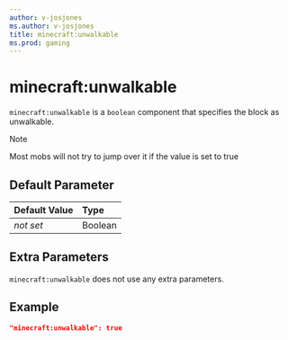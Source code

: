 ```yaml
---
author: v-josjones
ms.author: v-josjones
title: minecraft:unwalkable
ms.prod: gaming
---
```


# minecraft:unwalkable

`minecraft:unwalkable` is a `boolean` component that specifies the block as unwalkable.

> [!NOTE]
> Most mobs will not try to jump over it if the value is set to true

## Default Parameter

|Default Value|Type |
|:----|:----|
|*not set*| Boolean|

## Extra Parameters

`minecraft:unwalkable` does not use any extra parameters.

## Example

```json
"minecraft:unwalkable": true
```
